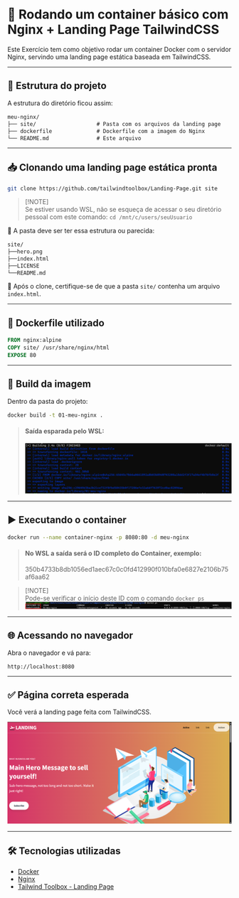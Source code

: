 
# 🚀 Rodando um container básico com Nginx + Landing Page TailwindCSS

Este Exercício tem como objetivo rodar um container Docker com o servidor Nginx, servindo uma landing page estática baseada em TailwindCSS.

---

## 🧱 Estrutura do projeto

A estrutura do diretório ficou assim:

```
meu-nginx/
├── site/                   # Pasta com os arquivos da landing page
├── dockerfile              # Dockerfile com a imagem do Nginx
└── README.md               # Este arquivo
```

---

## 📥 Clonando uma landing page estática pronta


```bash
git clone https://github.com/tailwindtoolbox/Landing-Page.git site
```
> [!NOTE]\
> Se estiver usando WSL, não se esqueça de acessar o seu diretório pessoal com este comando: 
> `cd /mnt/c/users/seuUsuario`



📌 A pasta deve ser ter essa estrutura ou parecida:

```
site/
├──hero.png
├──index.html
├──LICENSE
└──README.md
```
📌 Após o clone, certifique-se de que a pasta `site/` contenha um arquivo `index.html`.

---

## 🐳 Dockerfile utilizado

```Dockerfile
FROM nginx:alpine
COPY site/ /usr/share/nginx/html
EXPOSE 80
```

---

## 🔨 Build da imagem

Dentro da pasta do projeto:

```bash
docker build -t 01-meu-nginx .
```

> #### Saída esparada pelo WSL:
>![alt text](prints/image-2.png)

---

## ▶️ Executando o container

```bash
docker run --name container-nginx -p 8080:80 -d meu-nginx
```

> #### No WSL a saída será o ID completo do Container, exemplo:
> 350b4733b8db1056ed1aec67c0c0fd412990f010bfa0e6827e2106b75af6aa62

> [!NOTE]\
> Pode-se verificar o início deste ID com o comando `docker ps`
> ![alt text](prints/image-3.png)

---

## 🌐 Acessando no navegador

Abra o navegador e vá para:

```
http://localhost:8080
```

---

## ✅ Página correta esperada

Você verá a landing page feita com TailwindCSS.  

![alt text](prints/image-1.png)

---

## 🛠 Tecnologias utilizadas

- [Docker](https://www.docker.com/)
- [Nginx](https://www.nginx.com/)
- [Tailwind Toolbox - Landing Page](https://github.com/tailwindtoolbox/Landing-Page)